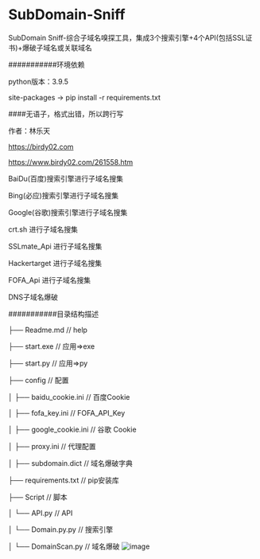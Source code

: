# SubDomain-Sniff
SubDomain Sniff-综合子域名嗅探工具，集成3个搜索引擎+4个API(包括SSL证书)+爆破子域名或关联域名

###########环境依赖

python版本：3.9.5

site-packages -> pip install -r requirements.txt

####无语子，格式出错，所以跨行写


作者：林乐天

https://birdy02.com

https://www.birdy02.com/261558.htm

BaiDu(百度)搜索引擎进行子域名搜集

Bing(必应)搜索引擎进行子域名搜集

Google(谷歌)搜索引擎进行子域名搜集

crt.sh 进行子域名搜集

SSLmate_Api 进行子域名搜集

Hackertarget 进行子域名搜集

FOFA_Api 进行子域名搜集

DNS子域名爆破


###########目录结构描述

├── Readme.md                   // help

├── start.exe                   // 应用=>exe

├── start.py                    // 应用=>py

├── config                      // 配置

│   ├── baidu_cookie.ini        // 百度Cookie

│   ├── fofa_key.ini            // FOFA_API_Key 

│   ├── google_cookie.ini       // 谷歌 Cookie

│   ├── proxy.ini               // 代理配置

│   ├── subdomain.dict          // 域名爆破字典

├── requirements.txt            // pip安装库

├── Script                      // 脚本

│   └── API.py                  // API

│   └── Domain.py.py            // 搜索引擎

│   └── DomainScan.py           // 域名爆破
![image](https://user-images.githubusercontent.com/81403750/205918698-68141ea0-033d-4672-a549-f734d0e73c27.png)
